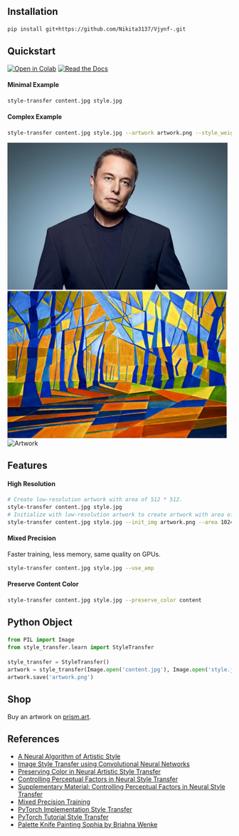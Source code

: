 ## Installation
```bash
pip install git+https://github.com/Nikita3137/Vjynf-.git
```

## Quickstart
[![Open in Colab](https://colab.research.google.com/assets/colab-badge.svg)](https://colab.research.google.com/drive/1zPlJUYNkmEllnUaZw20GFoYoDawIEtC5?usp=sharing)
[![Read the Docs](https://img.shields.io/badge/Read-Docs-blue?logo=read-the-docs&logoColor=white)](https://prism-style-transfer.readthedocs.io/en/latest/)
#### Minimal Example
```bash
style-transfer content.jpg style.jpg
```
#### Complex Example
```bash
style-transfer content.jpg style.jpg --artwork artwork.png --style_weight 1000 --lr 1 --iter 500
```
<div>
  <img src='images/content.jpg' alt='Content' height='330px'>
  <img src='images/style.jpg' alt='Style' height='330px'><br>
  <img src='images/artwork.jpg' alt='Artwork' width='500px'>
</div>

## Features
#### High Resolution
```bash
# Create low-resolution artwork with area of 512 * 512. 
style-transfer content.jpg style.jpg
# Initialize with low-resolution artwork to create artwork with area of 1024 * 1024. 
style-transfer content.jpg style.jpg --init_img artwork.png --area 1024 --iter 200
```
#### Mixed Precision
Faster training, less memory, same quality on GPUs. 
```bash
style-transfer content.jpg style.jpg --use_amp
```
#### Preserve Content Color
```bash 
style-transfer content.jpg style.jpg --preserve_color content
```

## Python Object
```python
from PIL import Image
from style_transfer.learn import StyleTransfer

style_transfer = StyleTransfer()
artwork = style_transfer(Image.open('content.jpg'), Image.open('style.jpg'))
artwork.save('artwork.png')
```

## Shop
Buy an artwork on [prism.art](https://prism.art).

## References
* [A Neural Algorithm of Artistic Style](https://arxiv.org/pdf/1508.06576.pdf)
* [Image Style Transfer using Convolutional Neural Networks](https://www.cv-foundation.org/openaccess/content_cvpr_2016/papers/Gatys_Image_Style_Transfer_CVPR_2016_paper.pdf)
* [Preserving Color in Neural Artistic Style Transfer](https://arxiv.org/pdf/1606.05897.pdf)
* [Controlling Perceptual Factors in Neural Style Transfer](https://arxiv.org/pdf/1611.07865.pdf)
* [Supplementary Material: Controlling Perceptual Factors in Neural Style Transfer](http://bethgelab.org/media/uploads/stylecontrol/supplement/)
* [Mixed Precision Training](https://arxiv.org/pdf/1710.03740.pdf)
* [PyTorch Implementation Style Transfer](https://github.com/leongatys/PytorchNeuralStyleTransfer)
* [PyTorch Tutorial Style Transfer](https://pytorch.org/tutorials/advanced/neural_style_tutorial.html)
* [Palette Knife Painting Sophia by Briahna Wenke](https://www.artbybri.com/2018?pgid=kma1d0tc-db6f04f5-e3a6-4d43-9901-06d9212570ff)
